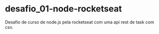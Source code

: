 # desafio_01-node-rocketseat
Desafio de curso de node.js pela rocketseat com uma api rest de task com csv.
